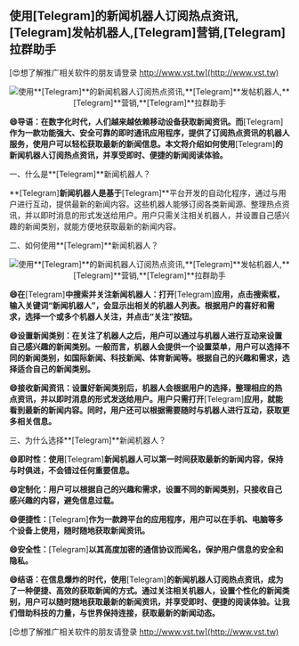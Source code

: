 ## **使用**[Telegram]**的新闻机器人订阅热点资讯,**[Telegram]**发帖机器人,**[Telegram]**营销,**[Telegram]**拉群助手**

[😍想了解推广相关软件的朋友请登录 http://www.vst.tw](http://www.vst.tw)

 <center><img src="https://vst.tw/MP4/tuiguang/png/3.png" alt="使用**[Telegram]**的新闻机器人订阅热点资讯,**[Telegram]**发帖机器人,**[Telegram]**营销,**[Telegram]**拉群助手"></center>

**😄导语：在数字化时代，人们越来越依赖移动设备获取新闻资讯。而**[Telegram]**作为一款功能强大、安全可靠的即时通讯应用程序，提供了订阅热点资讯的机器人服务，使用户可以轻松获取最新的新闻信息。本文将介绍如何使用**[Telegram]**的新闻机器人订阅热点资讯，并享受即时、便捷的新闻阅读体验。**

一、什么是**[Telegram]**新闻机器人？

**[Telegram]**新闻机器人是基于**[Telegram]**平台开发的自动化程序，通过与用户进行互动，提供最新的新闻内容。这些机器人能够订阅各类新闻源、整理热点资讯，并以即时消息的形式发送给用户。用户只需关注相关机器人，并设置自己感兴趣的新闻类别，就能方便地获取最新的新闻内容。

二、如何使用**[Telegram]**新闻机器人？

 <center><img src="https://vst.tw/MP4/tuiguang/png/5.png" alt="使用**[Telegram]**的新闻机器人订阅热点资讯,**[Telegram]**发帖机器人,**[Telegram]**营销,**[Telegram]**拉群助手"></center>

**😄在**[Telegram]**中搜索并关注新闻机器人：打开**[Telegram]**应用，点击搜索框，输入关键词“新闻机器人”，会显示出相关的机器人列表。根据用户的喜好和需求，选择一个或多个机器人关注，并点击“关注”按钮。**

**😄设置新闻类别：在关注了机器人之后，用户可以通过与机器人进行互动来设置自己感兴趣的新闻类别。一般而言，机器人会提供一个设置菜单，用户可以选择不同的新闻类别，如国际新闻、科技新闻、体育新闻等。根据自己的兴趣和需求，选择适合自己的新闻类别。**

**😄接收新闻资讯：设置好新闻类别后，机器人会根据用户的选择，整理相应的热点资讯，并以即时消息的形式发送给用户。用户只需打开**[Telegram]**应用，就能看到最新的新闻内容。同时，用户还可以根据需要随时与机器人进行互动，获取更多相关信息。**

三、为什么选择**[Telegram]**新闻机器人？

**😄即时性：使用**[Telegram]**新闻机器人可以第一时间获取最新的新闻内容，保持与时俱进，不会错过任何重要信息。**

**😄定制化：用户可以根据自己的兴趣和需求，设置不同的新闻类别，只接收自己感兴趣的内容，避免信息过载。**

**😄便捷性：**[Telegram]**作为一款跨平台的应用程序，用户可以在手机、电脑等多个设备上使用，随时随地获取新闻资讯。**

**😄安全性：**[Telegram]**以其高度加密的通信协议而闻名，保护用户信息的安全和隐私。**

**😄结语：在信息爆炸的时代，使用**[Telegram]**的新闻机器人订阅热点资讯，成为了一种便捷、高效的获取新闻的方式。通过关注相关机器人，设置个性化的新闻类别，用户可以随时随地获取最新的新闻资讯，并享受即时、便捷的阅读体验。让我们借助科技的力量，与世界保持连接，获取最新的新闻动态。**

[😍想了解推广相关软件的朋友请登录 http://www.vst.tw](http://www.vst.tw)



